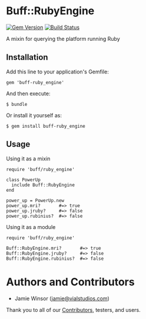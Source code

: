# Buff::RubyEngine
[![Gem Version](https://badge.fury.io/rb/buff-ruby_engine.png)](http://badge.fury.io/rb/buff-ruby_engine)
[![Build Status](https://travis-ci.org/RiotGames/buff-ruby_engine.png?branch=master)](https://travis-ci.org/RiotGames/buff-ruby_engine)

A mixin for querying the platform running Ruby

## Installation

Add this line to your application's Gemfile:

    gem 'buff-ruby_engine'

And then execute:

    $ bundle

Or install it yourself as:

    $ gem install buff-ruby_engine

## Usage

Using it as a mixin

    require 'buff/ruby_engine'

    class PowerUp
      include Buff::RubyEngine
    end

    power_up = PowerUp.new
    power_up.mri?       #=> true
    power_up.jruby?     #=> false
    power_up.rubinius?  #=> false

Using it as a module

    require 'buff/ruby_engine'

    Buff::RubyEngine.mri?       #=> true
    Buff::RubyEngine.jruby?     #=> false
    Buff::RubyEngine.rubinius?  #=> false

# Authors and Contributors

* Jamie Winsor (<jamie@vialstudios.com>)

Thank you to all of our [Contributors](https://github.com/RiotGames/buff-ruby_engine/graphs/contributors), testers, and users.

